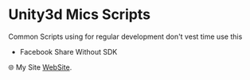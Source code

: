 # Unity3d Mics Scripts

Common Scripts using for regular development don't vest time use this



* Facebook Share Without SDK



 :globe_with_meridians: My Site [WebSite](http://www.irshadkhan.info).
